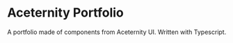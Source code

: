 # Aceternity Portfolio

A portfolio made of components from Aceternity UI. Written with Typescript.

